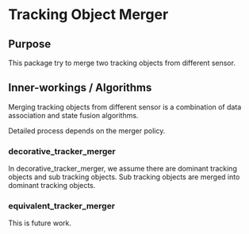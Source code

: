 # Tracking Object Merger

## Purpose

This package try to merge two tracking objects from different sensor.

## Inner-workings / Algorithms

Merging tracking objects from different sensor is a combination of data association and state fusion algorithms.

Detailed process depends on the merger policy.

### decorative_tracker_merger

In decorative_tracker_merger, we assume there are dominant tracking objects and sub tracking objects.
Sub tracking objects are merged into dominant tracking objects.

### equivalent_tracker_merger

This is future work.
